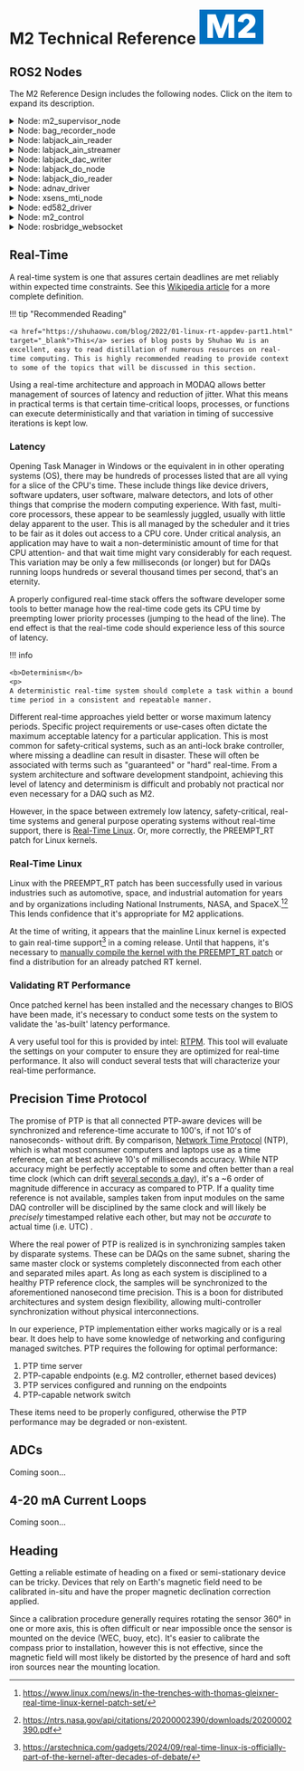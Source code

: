 <style>
    img[src*='#left'] {
     float: left;
    }
    img[src*='#right'] {
        float: right;
    }
    img[src*='#center'] {
        display: block;
        margin: auto;
    }
</style>

# M2 Technical Reference ![MODAQ M2 Tech Ref](img/m2_logo.png#right)
</p>


## ROS2 Nodes
The M2 Reference Design includes the following nodes. Click on the item to expand its description.

<details>
    <summary>Node: m2_supervisor_node</summary>
    <br>This node manages a number of MODAQ's core functionality, which include system logger, email alerts, and rate limiter (snoozer) <br><br> 
    <b>Package: </b>m2_supervisor<br>
    <b>Alias: </b>M2Supervisor<br>
    <b>Configuration Parameters: </b>log file path, log file size limit, SMTP settings, distribution email lists (2x), analyzed topics, email snooze interval<br>
    <b>Publishers: </b>/system_messenger<br>
    <b>Subscriptions: </b>/system_messenger<br>
</details>
<details>
    <summary>Node: bag_recorder_node</summary>
    <br>Node description<br><br>
    <b>Package: </b>bag_recorder<br>
    <b>Alias: </b>N/A<br>
    <b>Configuration Parameters: </b>IP address<br>
    <b>Publishers: </b>/system_messenger<br>
    <b>Subscriptions: </b>/system_messenger, /ain, /do, /din, /rtd, /bag_control<br>
</details>
<details>
    <summary>Node: labjack_ain_reader</summary>
    <br>Reads up to 8 AI channels simultaneously from a single Labjack T8. This node uses a configurable timer to fetch (poll) channel reads from the T8.<br><br>
    <b>Package: </b>labjack_t8_ros2<br>
    <b>Alias: </b>LabjackAINSlow<br>
    <b>Configuration Parameters: </b>IP address, sample rate, topic name<br>
    <b>Publishers: </b>/system_messenger, /ain_slow<br>
    <b>Subscriptions: </b>none<br>
</details>
<details>
    <summary>Node: labjack_ain_streamer</summary>
    <br>Streams up to 8 AI channels from a single Labjack T8. This node sets the T8 to stream data continuously at rates up to 40 kHz. Channel reads are simultaneous. To better manage network resources for high speed streams, data transfers are batched by the ScansPerRead parameter.<br><br>
    <b>Package: </b>labjack_t8_ros22<br>
    <b>Alias: </b>LabjackAINFast<br>
    <b>Configuration Parameters: </b>IP address, sample rate, scans per read, topic name<br>
    <b>Publishers: </b>/system_messenger, /ain_fast<br>
    <b>Subscriptions: </b>none<br>
</details>
<details>
    <summary>Node: labjack_dac_writer</summary>
    <br>Controls one or more analog outputs on the T8. Output voltage can be adjusted between 0-10 VDC or ±10v with the LJTick-DAC<br><br>
    <b>Package: </b>labjack_t8_ros2<br>
    <b>Alias: </b>LabjackDAC<br>
    <b>Configuration Parameters: </b>IP address, channel selection, topic name<br>
    <b>Publishers: </b>/system_messenger<br>
    <b>Subscriptions: </b>/LJ_Ctl_Pub<br>
</details>
<details>
    <summary>Node: labjack_do_node</summary>
    <br>Switches one or more digital output (logic level) channels on the T8 high or low.<br><br>
    <b>Package: </b>labjack_t8_ros2<br>
    <b>Alias: </b>LabjackDO<br>
    <b>Configuration Parameters: </b>IP address, topic name<br>
    <b>Publishers: </b>/system_messenger<br>
    <b>Subscriptions: </b>/do<br>
</details>
<details>
    <summary>Node: labjack_dio_reader</summary>
    <br>Reads the logic state of one or more DIO channels.<br><br>
    <b>Package: </b>labjack_t8_ros2<br>
    <b>Alias: </b>LabjackDIN<br>
    <b>Configuration Parameters: </b>IP address, topic name<br>
    <b>Publishers: </b>/system_messenger, /din<br>
    <b>Subscriptions: </b>none<br>
</details>
<details>
    <summary>Node: adnav_driver</summary>
    <br>Manages configuration and initialization of the Advanced Navigation GNSS Compass and publishes its data.<br><br>
    <b>Package: </b>adnav_gnss_compass<br>
    <b>Alias: </b>AdnavCompass<br>
    <b>Configuration Parameters: </b>too many to list here<br>
    <b>Publishers: </b>/system_messenger, /nav<br>
    <b>Subscriptions: </b>none<br>
</details>
<details>
    <summary>Node: xsens_mti_node</summary>
    <br>Manages configuration and initialization of the Xsens MTi-G-710 and publishes its data. This is a 3rd party package cloned from <a href="https://github.com/cnicho35/bluespace_ai_xsens_ros_mti_driver" target="_blank">here</a>.  This can work with other Xsens inertial sensors too.<br><br>
    <b>Package: </b>bluespace_ai_xsens_ros_mti_driver<br>
    <b>Alias: </b>XsensINS<br>
    <b>Configuration Parameters: </b>too many to list here<br>
    <b>Publishers: </b>/system_messenger, /imu/acceleration<br>
    <b>Subscriptions: </b>none<br>
</details>
<details>
    <summary>Node: ed582_driver</summary>
    <br>Reads up to four channels of RTD temperature measurements from a Brainbox ED-582. This is adapted from a 3rd party API available <a href="https://www.brainboxes.com/faq/how-do-i-use-cpp-to-communicate-with-my-remote-io-module" target="_blank">here</a>.<br><br>
    <b>Package: </b>ed582<br>
    <b>Alias: </b>RTDed582<br>
    <b>Configuration Parameters: </b>IP address, sample rate, topic name<br>
    <b>Publishers: </b>/system_messenger, /rtd<br>
    <b>Subscriptions: </b>none<br>
</details>
<details>
    <summary>Node: m2_control</summary>
    <br>This node can read directives published by the HMI and/or incorporate control logic and publish actions for digital or analog output channels.<br><br>
    <b>Package: </b>m2_control<br>
    <b>Alias: </b>M2Control<br>
    <b>Configuration Parameters: </b>IP address, sample rate, topic name<br>
    <b>Publishers: </b>/system_messenger, /dac, /do<br>
    <b>Subscriptions: </b>/hmi_ctl<br>
</details>
<details>
    <summary>Node: rosbridge_websocket</summary>
    <br>This node creates a bridge between ROS2 and a websocket that is used to subscribe to and publish topics from a webpage using roslibjs. This is a lightly modified version of rosbridge_server from the <a href="https://github.com/RobotWebTools/rosbridge_suite" target="_blank">rosbridge_suite</a> github repo.<br><br>
    <b>Package: </b>rosbridge_server_m2<br>
    <b>Alias: </b>Rosbridge<br>
    <b>Configuration Parameters: </b>none<br>
    <b>Publishers: </b>/hmi_ctl<br>
    <b>Subscriptions: </b>/din, /ain_slow, /rtd<br>
</details>

## Real-Time

A real-time system is one that assures certain deadlines are met reliably within expected time constraints. See this <a href="https://en.wikipedia.org/wiki/Real-time_computing" target="_blank">Wikipedia article</a> for a more complete definition.  

!!! tip "Recommended Reading"

    <a href="https://shuhaowu.com/blog/2022/01-linux-rt-appdev-part1.html" target="_blank">This</a> series of blog posts by Shuhao Wu is an excellent, easy to read distillation of numerous resources on real-time computing. This is highly recommended reading to provide context to some of the topics that will be discussed in this section.

Using a real-time architecture and approach in MODAQ allows better management of sources of latency and reduction of jitter. What this means in practical terms is that certain time-critical loops, processes, or functions can execute deterministically and that variation in timing of successive iterations is kept low.  

### Latency

Opening Task Manager in Windows or the equivalent in in other operating systems (OS), there may be hundreds of processes listed that are all vying for a slice of the CPU's time. These include things like device drivers, software updaters, user software, malware detectors, and lots of other things that comprise the modern computing experience. With fast, multi-core processors, these appear to be seamlessly juggled, usually with little delay apparent to the user. This is all managed by the scheduler and it tries to be fair as it doles out access to a CPU core. Under critical analysis, an application may have to wait a non-deterministic amount of time for that CPU attention- and that wait time might vary considerably for each request. This variation may be only a few milliseconds (or longer) but for DAQs running loops hundreds or several thousand times per second, that's an eternity. 
 
A properly configured real-time stack offers the software developer some tools to better manage how the real-time code gets its CPU time by preempting lower priority processes (jumping to the head of the line). The end effect is that the real-time code should experience less of this source of latency.

!!! info

    <b>Determinism</b>
    <p>
    A deterministic real-time system should complete a task within a bound time period in a consistent and repeatable manner. 

Different real-time approaches yield better or worse maximum latency periods. Specific project requirements or use-cases often dictate the maximum acceptable latency for a particular application. This is most common for safety-critical systems, such as an anti-lock brake controller, where missing a deadline can result in disaster. These will often be associated with terms such as "guaranteed" or "hard" real-time. From a system architecture and software development standpoint, achieving this level of latency and determinism is difficult and probably not practical nor even necessary for a DAQ such as M2. 

However, in the space between extremely low latency, safety-critical, real-time systems and general purpose operating systems without real-time support, there is <a href="https://wiki.linuxfoundation.org/realtime/start" target="_blank">Real-Time Linux</a>. Or, more correctly, the PREEMPT_RT patch for Linux kernels.   

### Real-Time Linux 

Linux with the PREEMPT_RT patch has been successfully used in various industries such as automotive, space, and industrial automation for years and by organizations including National Instruments, NASA, and SpaceX.[^1][^2] This lends confidence that it's appropriate for M2 applications.

At the time of writing, it appears that the mainline Linux kernel is expected to gain real-time support[^3] in a coming release. Until that happens, it's necessary to <a href="https://docs.ros.org/en/humble/Tutorials/Miscellaneous/Building-Realtime-rt_preempt-kernel-for-ROS-2.html" target="_blank">manually compile the kernel with the PREEMPT_RT patch</a> or find a distribution for an already patched RT kernel.   

### Validating RT Performance

Once patched kernel has been installed and the necessary changes to BIOS have been made, it's necessary to conduct some tests on the system to validate the 'as-built' latency performance. 

A very useful tool for this is provided by intel: <a href="https://eci.intel.com/docs/3.3/development/performance/benchmarks.html#about-rtpm" target="_blank">RTPM</a>. This tool will evaluate the settings on your computer to ensure they are optimized for real-time performance. It also will conduct several tests that will characterize your real-time performance.

## Precision Time Protocol

The promise of PTP is that all connected PTP-aware devices will be synchronized and reference-time accurate to 100's, if not 10's of nanoseconds- without drift. By comparison, <a href="https://en.wikipedia.org/wiki/Network_Time_Protocol" target="_blank">Network Time Protocol</a> (NTP), which is what most consumer computers and laptops use as a time reference, can at best achieve 10's of milliseconds accuracy. While NTP accuracy might be perfectly acceptable to some and often better than a real time clock (which can drift <a href="https://www.best-microcontroller-projects.com/ppm.html" target="-blank">several seconds a day</a>), it's a ~6 order of magnitude difference in accuracy as compared to PTP. If a quality time reference is not available, samples taken from input modules on the same DAQ controller will be disciplined by the same clock and will likely be <i>precisely</i> timestamped relative each other, but may not be <i>accurate</i> to actual time (i.e. UTC) . 

Where the real power of PTP is realized is in synchronizing samples taken by disparate systems. These can be DAQs on the same subnet, sharing the same master clock or systems completely disconnected from each other and separated miles apart. As long as each system is disciplined to a healthy PTP reference clock, the samples will be synchronized to the aforementioned nanosecond time precision. This is a boon for distributed architectures and system design flexibility, allowing multi-controller synchronization without physical interconnections. 

In our experience, PTP implementation either works magically or is a real bear. It does help to have some knowledge of networking and configuring managed switches. PTP requires the following for optimal performance:

1. PTP time server
2. PTP-capable endpoints (e.g. M2 controller, ethernet based devices)
3. PTP services configured and running on the endpoints
4. PTP-capable network switch

These items need to be properly configured, otherwise the PTP performance may be degraded or non-existent. 


## ADCs
Coming soon...


## 4-20 mA Current Loops
Coming soon...

## Heading

Getting a reliable estimate of heading on a fixed or semi-stationary device can be tricky. Devices that rely on Earth's magnetic field need to be calibrated in-situ and have the proper magnetic declination correction applied. 

Since a calibration procedure generally requires rotating the sensor 360° in one or more axis, this is often difficult or near impossible once the sensor is mounted on the device (WEC, buoy, etc). It's easier to calibrate the compass prior to installation, however this is not effective, since the magnetic field will most likely be distorted by the presence of hard and soft iron sources near the mounting location. 

[^1]: https://www.linux.com/news/in-the-trenches-with-thomas-gleixner-real-time-linux-kernel-patch-set/
[^2]: https://ntrs.nasa.gov/api/citations/20200002390/downloads/20200002390.pdf
[^3]: https://arstechnica.com/gadgets/2024/09/real-time-linux-is-officially-part-of-the-kernel-after-decades-of-debate/